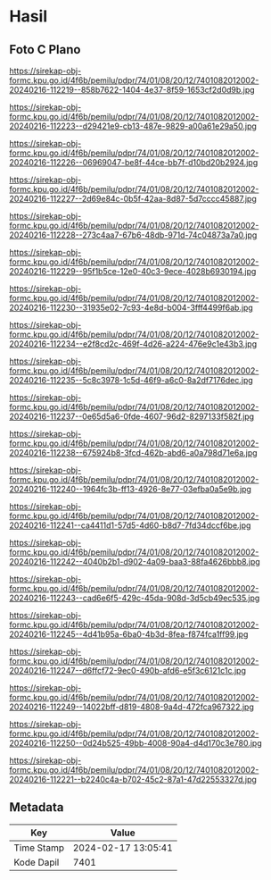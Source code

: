 # Hasil

## Foto C Plano

https://sirekap-obj-formc.kpu.go.id/4f6b/pemilu/pdpr/74/01/08/20/12/7401082012002-20240216-112219--858b7622-1404-4e37-8f59-1653cf2d0d9b.jpg

https://sirekap-obj-formc.kpu.go.id/4f6b/pemilu/pdpr/74/01/08/20/12/7401082012002-20240216-112223--d29421e9-cb13-487e-9829-a00a61e29a50.jpg

https://sirekap-obj-formc.kpu.go.id/4f6b/pemilu/pdpr/74/01/08/20/12/7401082012002-20240216-112226--06969047-be8f-44ce-bb7f-d10bd20b2924.jpg

https://sirekap-obj-formc.kpu.go.id/4f6b/pemilu/pdpr/74/01/08/20/12/7401082012002-20240216-112227--2d69e84c-0b5f-42aa-8d87-5d7cccc45887.jpg

https://sirekap-obj-formc.kpu.go.id/4f6b/pemilu/pdpr/74/01/08/20/12/7401082012002-20240216-112228--273c4aa7-67b6-48db-971d-74c04873a7a0.jpg

https://sirekap-obj-formc.kpu.go.id/4f6b/pemilu/pdpr/74/01/08/20/12/7401082012002-20240216-112229--95f1b5ce-12e0-40c3-9ece-4028b6930194.jpg

https://sirekap-obj-formc.kpu.go.id/4f6b/pemilu/pdpr/74/01/08/20/12/7401082012002-20240216-112230--31935e02-7c93-4e8d-b004-3fff4499f6ab.jpg

https://sirekap-obj-formc.kpu.go.id/4f6b/pemilu/pdpr/74/01/08/20/12/7401082012002-20240216-112234--e2f8cd2c-469f-4d26-a224-476e9c1e43b3.jpg

https://sirekap-obj-formc.kpu.go.id/4f6b/pemilu/pdpr/74/01/08/20/12/7401082012002-20240216-112235--5c8c3978-1c5d-46f9-a6c0-8a2df7176dec.jpg

https://sirekap-obj-formc.kpu.go.id/4f6b/pemilu/pdpr/74/01/08/20/12/7401082012002-20240216-112237--0e65d5a6-0fde-4607-96d2-8297133f582f.jpg

https://sirekap-obj-formc.kpu.go.id/4f6b/pemilu/pdpr/74/01/08/20/12/7401082012002-20240216-112238--675924b8-3fcd-462b-abd6-a0a798d71e6a.jpg

https://sirekap-obj-formc.kpu.go.id/4f6b/pemilu/pdpr/74/01/08/20/12/7401082012002-20240216-112240--1964fc3b-ff13-4926-8e77-03efba0a5e9b.jpg

https://sirekap-obj-formc.kpu.go.id/4f6b/pemilu/pdpr/74/01/08/20/12/7401082012002-20240216-112241--ca4411d1-57d5-4d60-b8d7-7fd34dccf6be.jpg

https://sirekap-obj-formc.kpu.go.id/4f6b/pemilu/pdpr/74/01/08/20/12/7401082012002-20240216-112242--4040b2b1-d902-4a09-baa3-88fa4626bbb8.jpg

https://sirekap-obj-formc.kpu.go.id/4f6b/pemilu/pdpr/74/01/08/20/12/7401082012002-20240216-112243--cad6e6f5-429c-45da-908d-3d5cb49ec535.jpg

https://sirekap-obj-formc.kpu.go.id/4f6b/pemilu/pdpr/74/01/08/20/12/7401082012002-20240216-112245--4d41b95a-6ba0-4b3d-8fea-f874fca1ff99.jpg

https://sirekap-obj-formc.kpu.go.id/4f6b/pemilu/pdpr/74/01/08/20/12/7401082012002-20240216-112247--d6ffcf72-9ec0-490b-afd6-e5f3c6121c1c.jpg

https://sirekap-obj-formc.kpu.go.id/4f6b/pemilu/pdpr/74/01/08/20/12/7401082012002-20240216-112249--14022bff-d819-4808-9a4d-472fca967322.jpg

https://sirekap-obj-formc.kpu.go.id/4f6b/pemilu/pdpr/74/01/08/20/12/7401082012002-20240216-112250--0d24b525-49bb-4008-90a4-d4d170c3e780.jpg

https://sirekap-obj-formc.kpu.go.id/4f6b/pemilu/pdpr/74/01/08/20/12/7401082012002-20240216-112221--b2240c4a-b702-45c2-87a1-47d22553327d.jpg


## Metadata

| Key        | Value               |
| ---------- | ------------------- |
| Time Stamp | 2024-02-17 13:05:41 |
| Kode Dapil | 7401                |



